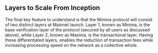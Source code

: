 ## Layers to Scale From Inception

The final key feature to understand is that the Minima protocol will consist of two distinct layers at Mainnet launch. Layer 1, known as Minima, is the base verification layer of the protocol (secured by all users as discussed above), while Layer 2, known as Maxima, is the transactional layer. Having these differentiated layers, enables the reduction of transaction fees while increasing processing speed on the network as a collective whole.
